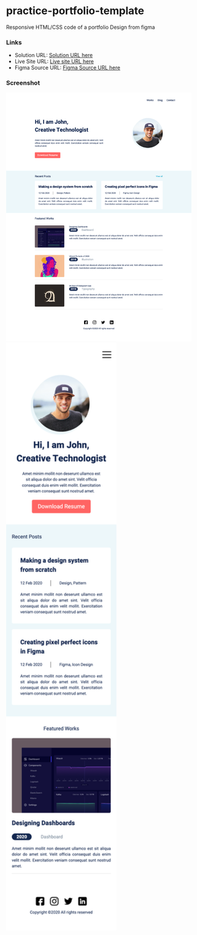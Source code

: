 # practice-portfolio-template
Responsive HTML/CSS code of a portfolio Design from figma 


### Links

- Solution URL: [Solution URL here](https://github.com/DorsaBeigifard/practice-portfolio-template)
- Live Site URL: [Live site URL here](https://dorsabeigifard.github.io/practice-portfolio-template/)
- Figma Source URL: [Figma Source URL here]([https://dorsabeigifard.github.io/practice-portfolio-template/](https://www.figma.com/design/gKZoWoleFgP35xvYu83Y2l/Portfolio-UI---Web-%26-Mobile?node-id=0-1&t=2eJod0sjzCcxU1m0-0))

### Screenshot

![Screenshot Desktop](./screenshot-desktop.png)
<img src="./screenshot-mobile.png" alt="Screenshot Mobile" width="300">

